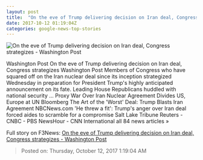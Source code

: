 ```yaml
---
layout: post
title:  "On the eve of Trump delivering decision on Iran deal, Congress strategizes - Washington Post"
date: 2017-10-12 01:19:04Z
categories: google-news-top-stories
---
```


![On the eve of Trump delivering decision on Iran deal, Congress strategizes - Washington Post](https://img.washingtonpost.com/rf/image_1484w/2010-2019/WashingtonPost/2017/10/12/National-Security/Images/Israel_Iran_06887-25e0c.jpg?t=20170517)

Washington Post On the eve of Trump delivering decision on Iran deal, Congress strategizes Washington Post Members of Congress who have squared off on the Iran nuclear deal since its inception strategized Wednesday in preparation for President Trump's highly anticipated announcement on its fate. Leading House Republicans huddled with national security ... Proxy War Over Iran Nuclear Agreement Divides US, Europe at UN Bloomberg The Art of the 'Worst' Deal: Trump Blasts Iran Agreement NBCNews.com 'He threw a fit': Trump's anger over Iran deal forced aides to scramble for a compromise Salt Lake Tribune Reuters - CNBC - PBS NewsHour - CNN International all 84 news articles »


Full story on F3News: [On the eve of Trump delivering decision on Iran deal, Congress strategizes - Washington Post](http://www.f3nws.com/n/VkEkfH)

> Posted on: Thursday, October 12, 2017 1:19:04 AM
